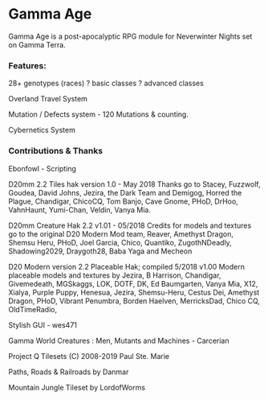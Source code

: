# Gamma Age
Gamma Age is a post-apocalyptic RPG module for Neverwinter Nights set on Gamma Terra.

### Features:
28+ genotypes (races)
? basic classes
? advanced classes

Overland Travel System

Mutation / Defects system - 120 Mutations & counting.

Cybernetics System




### Contributions & Thanks

Ebonfowl - Scripting

D20mm 2.2 Tiles hak version 1.0 - May 2018
Thanks go to Stacey, Fuzzwolf, Goudea, David Johns, Jezira, the Dark Team and Demigog, Horred the Plague, Chandigar, ChicoCQ, Tom Banjo, Cave Gnome, PHoD, DrHoo, VahnHaunt, Yumi-Chan, Veldin, Vanya Mia.

D20mm Creature Hak 2.2 v1.01 - 05/2018
Credits for models and textures go to the original D20 Modern Mod team, Reaver, Amethyst Dragon, Shemsu Heru, PHoD, Joel Garcia, Chico, Quantiko, ZugothNDeadly, Shadowing2029, Draygoth28, Baba Yaga and Mecheon

D20 Modern version 2.2 Placeable Hak; compiled 5/2018  v1.00
Modern placeable models and textures by Jezira, B Harrison, Chandigar, Givemedeath, MGSkaggs, LOK, DOTF, DK, Ed Baumgarten, Vanya Mia, X12, Xialya, Purple Puppy, Henesua, Jezira, Shemsu-Heru, Cestus Dei, Amethyst Dragon, PHoD, Vibrant Penumbra, Borden Haelven, MerricksDad, Chico CQ, OldTimeRadio, 

Stylish GUI - wes471

Gamma World Creatures : Men, Mutants and Machines - Carcerian

Project Q Tilesets
(C) 2008-2019 Paul Ste. Marie

Paths, Roads & Railroads by Danmar

Mountain Jungle Tileset by LordofWorms
